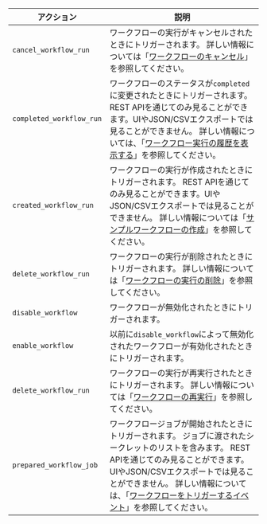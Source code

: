 | アクション                    | 説明                                                                                                                                                                                                                |
| ------------------------ | ----------------------------------------------------------------------------------------------------------------------------------------------------------------------------------------------------------------- |
| `cancel_workflow_run`    | ワークフローの実行がキャンセルされたときにトリガーされます。 詳しい情報については「[ワークフローのキャンセル](/actions/managing-workflow-runs/canceling-a-workflow)」を参照してください。                                                                                         |
| `completed_workflow_run` | ワークフローのステータスが`completed`に変更されたときにトリガーされます。 REST APIを通じてのみ見ることができます。UIやJSON/CSVエクスポートでは見ることができません。 詳しい情報については、「[ワークフロー実行の履歴を表示する](/actions/managing-workflow-runs/viewing-workflow-run-history)」を参照してください。         |
| `created_workflow_run`   | ワークフローの実行が作成されたときにトリガーされます。 REST APIを通じてのみ見ることができます。UIやJSON/CSVエクスポートでは見ることができません。 詳しい情報については「[サンプルワークフローの作成](/actions/learn-github-actions/introduction-to-github-actions#create-an-example-workflow)」を参照してください。 |
| `delete_workflow_run`    | ワークフローの実行が削除されたときにトリガーされます。 詳しい情報については「[ワークフローの実行の削除](/actions/managing-workflow-runs/deleting-a-workflow-run)」を参照してください。                                                                                         |
| `disable_workflow`       | ワークフローが無効化されたときにトリガーされます。                                                                                                                                                                                         |
| `enable_workflow`        | 以前に`disable_workflow`によって無効化されたワークフローが有効化されたときにトリガーされます。                                                                                                                                                          |
| `delete_workflow_run`    | ワークフローの実行が再実行されたときにトリガーされます。 詳しい情報については「[ワークフローの再実行](/actions/managing-workflow-runs/re-running-a-workflow)」を参照してください。                                                                                            |
| `prepared_workflow_job`  | ワークフロージョブが開始されたときにトリガーされます。 ジョブに渡されたシークレットのリストを含みます。 REST APIを通じてのみ見ることができます。UIやJSON/CSVエクスポートでは見ることができません。 詳しい情報については、「[ワークフローをトリガーするイベント](/actions/reference/events-that-trigger-workflows)」を参照してください。          |
